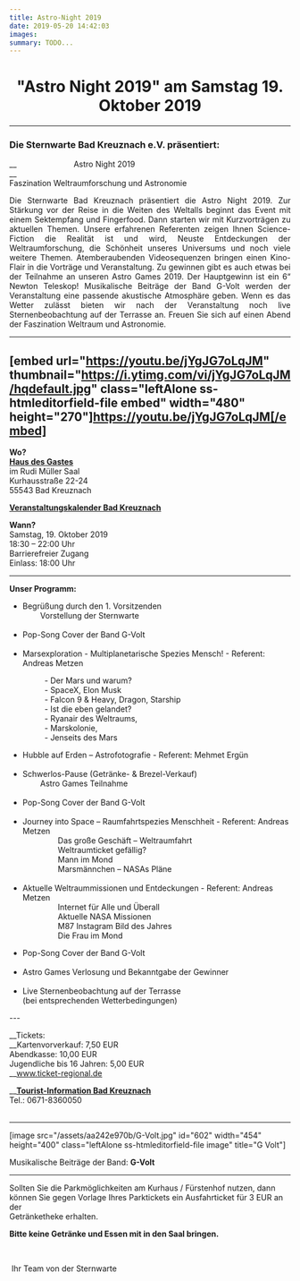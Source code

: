 ```yaml
---
title: Astro-Night 2019
date: 2019-05-20 14:42:03
images: 
summary: TODO...
---
```

<h1 style="text-align: center;">"Astro Night 2019" am Samstag 19. Oktober 2019</h1>

---

### Die Sternwarte Bad Kreuznach e.V. präsentiert:  
  
__&nbsp; &nbsp; &nbsp; &nbsp; &nbsp; &nbsp; &nbsp; &nbsp; &nbsp; &nbsp; &nbsp; &nbsp; &nbsp; Astro Night 2019  
__  
Faszination Weltraumforschung und Astronomie

<p style="text-align: justify;">Die Sternwarte Bad Kreuznach präsentiert die Astro Night 2019. Zur Stärkung vor der Reise in die Weiten des Weltalls beginnt das Event mit einem Sektempfang und Fingerfood. Dann starten wir mit Kurzvorträgen zu aktuellen Themen. Unsere erfahrenen Referenten zeigen Ihnen Science-Fiction die Realität ist und wird, Neuste Entdeckungen der Weltraumforschung, die Schönheit unseres Universums und noch viele weitere Themen. Atemberaubenden Videosequenzen bringen einen Kino-Flair in die Vorträge und Veranstaltung. Zu gewinnen gibt es auch etwas bei der Teilnahme an unseren Astro Games 2019. Der Hauptgewinn ist ein 6“ Newton Teleskop! Musikalische Beiträge der Band G-Volt werden der Veranstaltung eine passende akustische Atmosphäre geben. Wenn es das Wetter zulässt bieten wir nach der Veranstaltung noch live Sternenbeobachtung auf der Terrasse an. Freuen Sie sich auf einen Abend der Faszination Weltraum und Astronomie.</p>

---
[embed url="https://youtu.be/jYgJG7oLqJM" thumbnail="https://i.ytimg.com/vi/jYgJG7oLqJM/hqdefault.jpg" class="leftAlone ss-htmleditorfield-file embed" width="480" height="270"]https://youtu.be/jYgJG7oLqJM[/embed]
---

__Wo?__  
__<a href="https://www.bad-kreuznach-tourist.de/kultur-geniessen-und-einkaufen/haus-des-gastes/" rel="noopener" target="_blank">Haus des Gastes</a>__  
im Rudi Müller Saal  
Kurhausstraße 22-24  
55543 Bad Kreuznach

__<a href="https://www.bad-kreuznach-tourist.de/kultur-geniessen-und-einkaufen/veranstaltungen/online-veranstaltungskalender-bad-kreuznach/details/event/astro-night-2019-faszination-weltraum-und-astronomie-2019-10-19/" rel="noopener" target="_blank">Veranstaltungskalender Bad Kreuznach</a>__

__Wann?__  
Samstag, 19. Oktober 2019  
18:30 – 22:00 Uhr  
Barrierefreier Zugang  
Einlass: 18:00 Uhr

---

__Unser Programm:__

<ul><li>Begrüßung durch den 1. Vorsitzenden<br/>&nbsp; &nbsp; &nbsp; &nbsp; Vorstellung der Sternwarte<br/><br/></li><li><span>Pop-Song Cover der Band G-Volt<br/><br/></span></li><li style="font-weight: 400;">Marsexploration - Multiplanetarische Spezies Mensch! - Referent: Andreas Metzen</li></ul>

<p style="font-weight: 400;">&nbsp;&nbsp;&nbsp;&nbsp;&nbsp;&nbsp;&nbsp;&nbsp;&nbsp;&nbsp;&nbsp;&nbsp;&nbsp;&nbsp;&nbsp; - Der Mars und warum?<br/>&nbsp;&nbsp;&nbsp;&nbsp;&nbsp;&nbsp;&nbsp;&nbsp;&nbsp;&nbsp;&nbsp;&nbsp;&nbsp;&nbsp;&nbsp; - SpaceX, Elon Musk<br/>&nbsp;&nbsp;&nbsp;&nbsp;&nbsp;&nbsp;&nbsp;&nbsp;&nbsp;&nbsp;&nbsp;&nbsp;&nbsp;&nbsp;&nbsp; - Falcon 9 &amp; Heavy, Dragon, Starship<br/>&nbsp;&nbsp;&nbsp;&nbsp;&nbsp;&nbsp;&nbsp;&nbsp;&nbsp;&nbsp;&nbsp;&nbsp;&nbsp;&nbsp;&nbsp; - Ist die eben gelandet?<br/>&nbsp;&nbsp;&nbsp;&nbsp;&nbsp;&nbsp;&nbsp;&nbsp;&nbsp;&nbsp;&nbsp;&nbsp;&nbsp;&nbsp;&nbsp; - Ryanair des Weltraums,<br/>&nbsp;&nbsp;&nbsp;&nbsp;&nbsp;&nbsp;&nbsp;&nbsp;&nbsp;&nbsp;&nbsp;&nbsp;&nbsp;&nbsp;&nbsp; - Marskolonie,<br/>&nbsp;&nbsp;&nbsp;&nbsp;&nbsp;&nbsp;&nbsp;&nbsp;&nbsp;&nbsp;&nbsp;&nbsp;&nbsp;&nbsp;&nbsp; - Jenseits des Mars</p>

<ul><li style="font-weight: 400;"><span>Hubble auf Erden – Astrofotografie - Referent: Mehmet Ergün<br/><br/></span></li><li style="font-weight: 400;">Schwerlos-Pause (Getränke- &amp; Brezel-Verkauf)<br/>&nbsp; &nbsp; &nbsp; &nbsp; Astro Games Teilnahme<br/><br/></li><li style="font-weight: 400;"><span>Pop-Song Cover der Band G-Volt<br/><br/></span></li><li style="font-weight: 400;"><span>Journey into Space – Raumfahrtspezies Menschheit - Referent: Andreas Metzen<br/>&nbsp;&nbsp;&nbsp;&nbsp;&nbsp;&nbsp;&nbsp;&nbsp;&nbsp;&nbsp;&nbsp;&nbsp;&nbsp;&nbsp;&nbsp; Das große Geschäft – Weltraumfahrt<br/>&nbsp;&nbsp;&nbsp;&nbsp;&nbsp;&nbsp;&nbsp;&nbsp;&nbsp;&nbsp;&nbsp;&nbsp;&nbsp;&nbsp;&nbsp; Weltraumticket gefällig?<br/>&nbsp;&nbsp;&nbsp;&nbsp;&nbsp;&nbsp;&nbsp;&nbsp;&nbsp;&nbsp;&nbsp;&nbsp;&nbsp;&nbsp;&nbsp; Mann im Mond<br/>&nbsp;&nbsp;&nbsp;&nbsp;&nbsp;&nbsp;&nbsp;&nbsp;&nbsp;&nbsp;&nbsp;&nbsp;&nbsp;&nbsp;&nbsp; Marsmännchen – NASAs Pläne<br/><br/></span></li><li style="font-weight: 400;">Aktuelle Weltraummissionen und Entdeckungen -&nbsp;<span>Referent: Andreas Metzen<br/></span>&nbsp; &nbsp; &nbsp; &nbsp; &nbsp; &nbsp; &nbsp; &nbsp; Internet für Alle und Überall<br/>&nbsp; &nbsp; &nbsp; &nbsp; &nbsp; &nbsp; &nbsp; &nbsp; Aktuelle NASA Missionen<br/>&nbsp; &nbsp; &nbsp; &nbsp; &nbsp; &nbsp; &nbsp; &nbsp; M87 Instagram Bild des Jahres<br/>&nbsp; &nbsp; &nbsp; &nbsp; &nbsp; &nbsp; &nbsp; &nbsp; Die Frau im Mond</li></ul><ul><li style="font-weight: 400;"><span>Pop-Song Cover der Band G-Volt<br/><br/></span></li><li style="font-weight: 400;"><span>Astro Games Verlosung und Bekanntgabe der Gewinner<br/><br/></span></li><li style="font-weight: 400;"><span>Live Sternenbeobachtung auf der Terrasse<br/>(bei entsprechenden Wetterbedingungen)</span></li></ul>
---

__Tickets:  
__Kartenvorverkauf: 7,50 EUR  
Abendkasse: 10,00 EUR  
Jugendliche bis 16 Jahren: 5,00 EUR  
__<a href="https://www.ticket-regional.de/sternwartebk" rel="noopener" target="_blank">www.ticket-regional.de  
  
</a>__<a href="https://www.bad-kreuznach-tourist.de/tourist-information/tourist-information-bad-kreuznach/" rel="noopener" target="_blank">__Tourist-Information Bad Kreuznach__</a>  
Tel.: 0671-8360050  
__<a href="http://www.ticket-regional.de/" rel="noopener" target="_blank">  
</a>__

---

\[image src="/assets/aa242e970b/G-Volt.jpg" id="602" width="454" height="400" class="leftAlone ss-htmleditorfield-file image" title="G Volt"\]

Musikalische Beiträge der Band:&nbsp;__G-Volt__

---

Sollten Sie die Parkmöglichkeiten am Kurhaus / Fürstenhof nutzen, dann  
können Sie gegen Vorlage Ihres Parktickets ein Ausfahrticket für 3 EUR an der  
Getränketheke erhalten.

  
__Bitte keine Getränke und Essen mit in den Saal bringen.__

<p style="text-align: left;">&nbsp;</p>

<p style="text-align: left;">&nbsp;Ihr Team von der Sternwarte</p>

<p style="text-align: justify;">&nbsp;</p>

&nbsp;